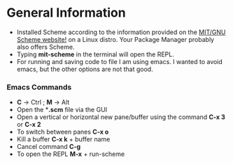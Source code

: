 # General Information

* Installed Scheme according to the information provided on the [MIT/GNU Scheme website!](https://www.gnu.org/software/mit-scheme/) on a Linux distro. Your Package Manager probably also offers Scheme.
* Typing **mit-scheme** in the terminal will open the REPL.
* For running and saving code to file I am using emacs. I wanted to avoid emacs, but the other options are not that good.

### Emacs Commands
* **C** &rarr; Ctrl ; **M** &rarr; Alt
* Open the ***.scm** file via the GUI
* Open a vertical or horizontal new pane/buffer using the command **C-x 3** or **C-x 2**
* To switch between panes **C-x o**
* Kill a buffer **C-x k** + buffer name
* Cancel command **C-g**
* To open the REPL **M-x** + run-scheme 
